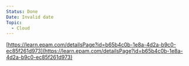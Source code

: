 ```yaml
---
Status: Done
Date: Invalid date
Topic:
  - Cloud
---
```

[https://learn.epam.com/detailsPage?id=b65b4c0b-1e8a-4d2a-b9c0-ec85f261d973](https://learn.epam.com/detailsPage?id=b65b4c0b-1e8a-4d2a-b9c0-ec85f261d973)
